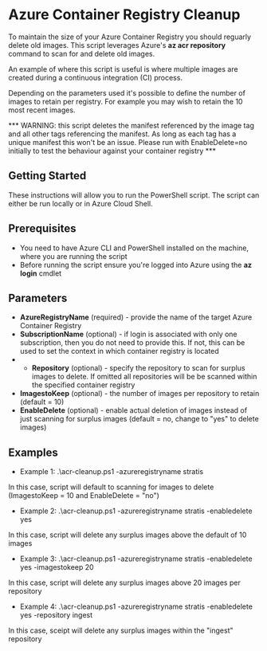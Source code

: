 # Azure Container Registry Cleanup
To maintain the size of your Azure Container Registry you should reguarly delete old images. This script leverages Azure's **az acr repository** command to scan for and delete old images.

An example of where this script is useful is where multiple images are created during a continuous integration (CI) process.

Depending on the parameters used it's possible to define the number of images to retain per registry. For example you may wish to retain the 10 most recent images.

*** WARNING: this script deletes the manifest referenced by the image tag and all other tags referencing the manifest. As long as each tag has a unique manifest this won't be an issue. Please run with EnableDelete=no initially to test the behaviour against your container registry ***

## Getting Started
These instructions will allow you to run the PowerShell script. The script can either be run locally or in Azure Cloud Shell.

## Prerequisites
* You need to have Azure CLI and PowerShell installed on the machine, where you are running the script
* Before running the script ensure you're logged into Azure using the **az login** cmdlet

## Parameters
* **AzureRegistryName** (required) - provide the name of the target Azure Container Registry
* **SubscriptionName** (optional) - if login is associated with only one subscription, then you do not need to provide this. If not, this can be used to set the context in which container registry is located
* * **Repository** (optional) - specify the repository to scan for surplus images to delete. If omitted all repositories will be be scanned within the specified container registry
* **ImagestoKeep** (optional) - the number of images per repository to retain (default = 10)
* **EnableDelete** (optional) - enable actual deletion of images instead of just scanning for surplus images (default = no, change to "yes" to delete images)


## Examples
* Example 1:
.\acr-cleanup.ps1 -azureregistryname stratis 

In this case, script will default to scanning for images to delete (ImagestoKeep = 10 and EnableDelete = "no")

* Example 2:
.\acr-cleanup.ps1 -azureregistryname stratis -enabledelete yes

In this case, script will delete any surplus images above the default of 10 images

* Example 3:
.\acr-cleanup.ps1 -azureregistryname stratis -enabledelete yes -imagestokeep 20

In this case, script will delete any surplus images above 20 images per repository

* Example 4:
.\acr-cleanup.ps1 -azureregistryname stratis -enabledelete yes -repository ingest

In this case, sceipt will delete any surplus images within the "ingest" repository
